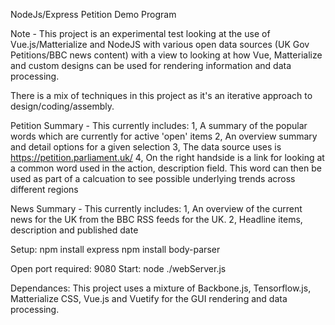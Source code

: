NodeJs/Express Petition Demo Program

Note - This project is an experimental test looking at the use of Vue.js/Matterialize and NodeJS with various open data sources (UK Gov Petitions/BBC news content) with a view to looking at how Vue, Matterialize and custom designs can be used for rendering information and data processing.

There is a mix of techniques in this project as it's an iterative approach to design/coding/assembly.

Petition Summary - This currently includes:
1, A summary of the popular words which are currently for active 'open' items
2, An overview summary and detail options for a given selection
3, The data source uses is https://petition.parliament.uk/
4, On the right handside is a link for looking at a common word used in the action, description field. This word can then be used as part of a calcuation to see possible underlying trends across different regions

News Summary - This currently includes:
1, An overview of the current news for the UK from the BBC RSS feeds for the UK.
2, Headline items, description and published date

Setup:
npm install express
npm install body-parser

Open port required: 9080
Start: node ./webServer.js

Dependances:
This project uses a mixture of Backbone.js, Tensorflow.js, Matterialize CSS, Vue.js and Vuetify for the GUI rendering and data processing.
